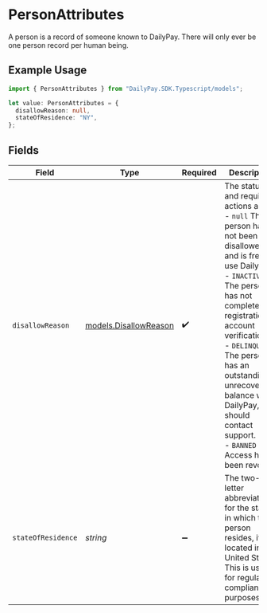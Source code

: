 # PersonAttributes

A person is a record of someone known to DailyPay. There will only ever be one person record per human being.

## Example Usage

```typescript
import { PersonAttributes } from "DailyPay.SDK.Typescript/models";

let value: PersonAttributes = {
  disallowReason: null,
  stateOfResidence: "NY",
};
```

## Fields

| Field                                                                                                                                                                                                                                                                                                                                                | Type                                                                                                                                                                                                                                                                                                                                                 | Required                                                                                                                                                                                                                                                                                                                                             | Description                                                                                                                                                                                                                                                                                                                                          | Example                                                                                                                                                                                                                                                                                                                                              |
| ---------------------------------------------------------------------------------------------------------------------------------------------------------------------------------------------------------------------------------------------------------------------------------------------------------------------------------------------------- | ---------------------------------------------------------------------------------------------------------------------------------------------------------------------------------------------------------------------------------------------------------------------------------------------------------------------------------------------------- | ---------------------------------------------------------------------------------------------------------------------------------------------------------------------------------------------------------------------------------------------------------------------------------------------------------------------------------------------------- | ---------------------------------------------------------------------------------------------------------------------------------------------------------------------------------------------------------------------------------------------------------------------------------------------------------------------------------------------------- | ---------------------------------------------------------------------------------------------------------------------------------------------------------------------------------------------------------------------------------------------------------------------------------------------------------------------------------------------------- |
| `disallowReason`                                                                                                                                                                                                                                                                                                                                     | [models.DisallowReason](../models/disallowreason.md)                                                                                                                                                                                                                                                                                                 | :heavy_check_mark:                                                                                                                                                                                                                                                                                                                                   | The statuses and required actions are:<br/>- `null` The person has not been disallowed, and is free to use DailyPay.<br/>- `INACTIVE` The person has not completed registration or account verification.<br/>- `DELINQUENT` The person has an outstanding, unrecoverable balance with DailyPay, and should contact support.<br/>- `BANNED` Access has been revoked.<br/> | <nil>                                                                                                                                                                                                                                                                                                                                                |
| `stateOfResidence`                                                                                                                                                                                                                                                                                                                                   | *string*                                                                                                                                                                                                                                                                                                                                             | :heavy_minus_sign:                                                                                                                                                                                                                                                                                                                                   | The two-letter abbreviation for the state in which the person resides, if located in the United States.  This is used for regulatory compliance purposes.<br/>                                                                                                                                                                                       | NY                                                                                                                                                                                                                                                                                                                                                   |